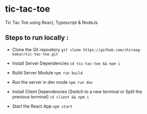 # tic-tac-toe
Tic Tac Toe using React, Typescript &amp; NodeJs


## Steps to run locally :

* Clone the Git repository 
`git clone https://github.com/chiraag-kakar/tic-tac-toe.git`

* Install Server Dependencies 
`cd tic-tac-toe && npm i`

* Build Server Module
`npm run build`

* Run the server in dev mode
`npm run dev`

* Install Client Dependencies [Switch to a new terminal or Split the previous terminal]
`cd client && npm i`

* Start the React App
`npm start`  